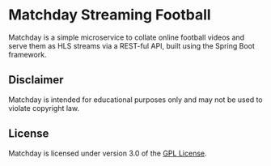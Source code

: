 # Matchday Streaming Football
Matchday is a simple microservice to collate online football videos and serve them as HLS streams
via a REST-ful API, built using the Spring Boot framework.

## Disclaimer
Matchday is intended for educational purposes only and may not be used to violate copyright law.

## License
Matchday is licensed under version 3.0 of the [GPL License](https://www.gnu.org/licenses/gpl-3.0.txt).